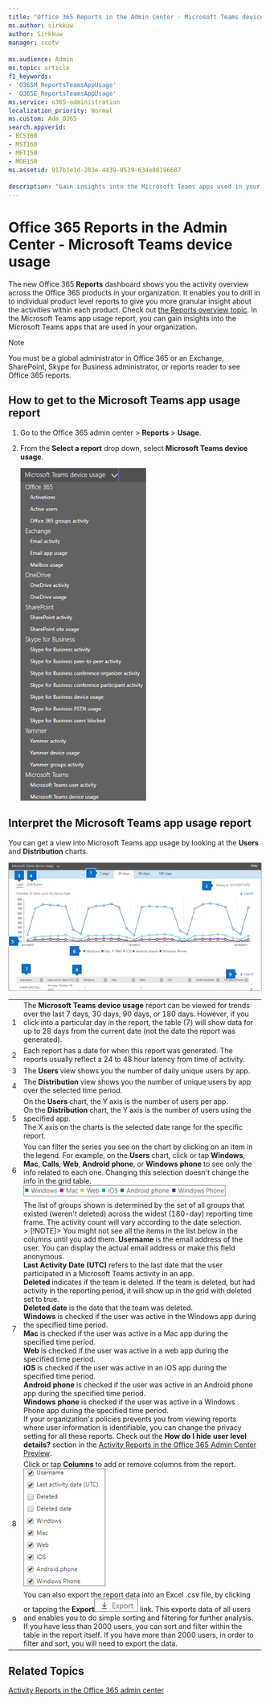 ```yaml
---
title: "Office 365 Reports in the Admin Center - Microsoft Teams device usage"
ms.author: sirkkuw
author: Sirkkuw
manager: scotv

ms.audience: Admin
ms.topic: article
f1_keywords:
- 'O365M_ReportsTeamsAppUsage'
- 'O365E_ReportsTeamsAppUsage'
ms.service: o365-administration
localization_priority: Normal
ms.custom: Adm_O365
search.appverid:
- BCS160
- MST160
- MET150
- MOE150
ms.assetid: 917b3e1d-203e-4439-8539-634e80196687

description: "Gain insights into the Microsoft Teams apps used in your organization by getting the Microsoft Teams app usage report from Office 365 Reports."
---
```


# Office 365 Reports in the Admin Center - Microsoft Teams device usage

The new Office 365 **Reports** dashboard shows you the activity overview across the Office 365 products in your organization. It enables you to drill in to individual product level reports to give you more granular insight about the activities within each product. Check out [the Reports overview topic](activity-reports.md). In the Microsoft Teams app usage report, you can gain insights into the Microsoft Teams apps that are used in your organization.
  
> [!NOTE]
> You must be a global administrator in Office 365 or an Exchange, SharePoint, Skype for Business administrator, or reports reader to see Office 365 reports. 
  
## How to get to the Microsoft Teams app usage report

1. Go to the Office 365 admin center \> **Reports** \> **Usage**.
    
2. From the **Select a report** drop down, select **Microsoft Teams device usage**.
    
    ![Select a report - Microsoft Teams user activity.](../media/f8288ebe-27c3-43b5-8178-fb80bc5abd52.png)
  
## Interpret the Microsoft Teams app usage report

You can get a view into Microsoft Teams app usage by looking at the **Users** and **Distribution** charts. 
  
![Office 365 reports - Microsoft Teams app usage](../media/de35c4de-76b4-4109-a806-66774665499b.png)
  
|||
|:-----|:-----|
|1  <br/> |The **Microsoft Teams device usage** report can be viewed for trends over the last 7 days, 30 days, 90 days, or 180 days. However, if you click into a particular day in the report, the table (7) will show data for up to 28 days from the current date (not the date the report was generated).  <br/> |
|2  <br/> |Each report has a date for when this report was generated. The reports usually reflect a 24 to 48 hour latency from time of activity.  <br/> |
|3  <br/> |The **Users** view shows you the number of daily unique users by app.  <br/> |
|4  <br/> |The **Distribution** view shows you the number of unique users by app over the selected time period.  <br/> |
|5  <br/> | On the **Users** chart, the Y axis is the number of users per app.  <br/>  On the **Distribution** chart, the Y axis is the number of users using the specified app.  <br/>  The X axis on the charts is the selected date range for the specific report.  <br/> |
|6  <br/> |You can filter the series you see on the chart by clicking on an item in the legend. For example, on the **Users** chart, click or tap **Windows**, **Mac**, **Calls**, **Web**, **Android phone**, or **Windows phone** to see only the info related to each one. Changing this selection doesn't change the info in the grid table.  <br/> ![You can filter Microsoft Teams app usage charts by clicking the app type.](../media/64ee1cb1-ca80-4964-8234-7fc671135c3d.png)|
|7  <br/> | The list of groups shown is determined by the set of all groups that existed (weren't deleted) across the widest (180-day) reporting time frame. The activity count will vary according to the date selection.  <br/> > [!NOTE]>  You might not see all the items in the list below in the columns until you add them.           **Username** is the email address of the user. You can display the actual email address or make this field anonymous.  <br/> **Last Activity Date (UTC)** refers to the last date that the user participated in a Microsoft Teams activity in an app.  <br/> **Deleted** indicates if the team is deleted. If the team is deleted, but had activity in the reporting period, it will show up in the grid with deleted set to true.  <br/> **Deleted date** is the date that the team was deleted.  <br/> **Windows** is checked if the user was active in the Windows app during the specified time period.  <br/> **Mac** is checked if the user was active in a Mac app during the specified time period.  <br/> **Web** is checked if the user was active in a web app during the specified time period.  <br/> **iOS** is checked if the user was active in an iOS app during the specified time period.  <br/> **Android phone** is checked if the user was active in an Android phone app during the specified time period.  <br/> **Windows phone** is checked if the user was active in a Windows Phone app during the specified time period.  <br/>  If your organization's policies prevents you from viewing reports where user information is identifiable, you can change the privacy setting for all these reports. Check out the **How do I hide user level details?** section in the [Activity Reports in the Office 365 Admin Center Preview](activity-reports.md).  <br/> |
|8  <br/> |Click or tap **Columns** to add or remove columns from the report.  <br/> ![Teams uapp usage report - choose columns](../media/333f3077-696d-4829-b0a7-1046b3822222.png)|
|9  <br/> |You can also export the report data into an Excel .csv file, by clicking or tapping the **Export**![Office 365 reports - export your data to an Excel file](../media/816a224b-6ca7-4967-a135-4f6427f64dc8.JPG) link. This exports data of all users and enables you to do simple sorting and filtering for further analysis. If you have less than 2000 users, you can sort and filter within the table in the report itself. If you have more than 2000 users, in order to filter and sort, you will need to export the data.  <br/> |
   
## Related Topics

[Activity Reports in the Office 365 admin center](activity-reports.md)
  


